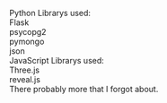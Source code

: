 Python Librarys used:<br>
    Flask<br>
    psycopg2<br>
    pymongo<br>
    json<br>
JavaScript Librarys used:<br>
    Three.js<br>
    reveal.js<br>
There probably more that I forgot about.
